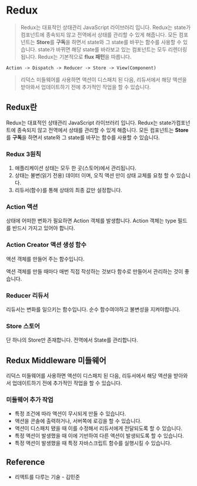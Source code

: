 # Redux

> Redux는 대표적인 상태관리 JavaScript 라이브러리 입니다.
> Redux는 state가컴포넌트에 종속되지 않고 전역에서 상태를 관리할 수 있게 해줍니다.
> 모든 컴포넌트는 **Store**를 **구독**을 하면서 state와 그 state를 바꾸는 함수를 사용할 수 있습니다.
> state가 바뀌면 해당 state를 바라보고 있는 컴포넌트는 모두 리렌더링 됩니다.
> Redux는 기본적으로 **flux 패턴**을 따릅니다.

```
Action -> Dispatch -> Reducer -> Store -> View(Component)
```

> 리덕스 미들웨어를 사용하면 액션이 디스패치 된 다음, 리듀서에서 해당 액션을 받아와서 업데이트하기 전에 추가적인 작업을 할 수 있습니다.

## Redux란

Redux는 대표적인 상태관리 JavaScript 라이브러리 입니다.
Redux는 state가컴포넌트에 종속되지 않고 전역에서 상태를 관리할 수 있게 해줍니다.
모든 컴포넌트는 **Store**를 **구독**을 하면서 state와 그 state를 바꾸는 함수를 사용할 수 있습니다.

### Redux 3원칙

1. 애플리케이션 상태는 모두 한 곳(스토어)에서 관리됩니다.
2. 상태는 불변(읽기 전용) 데이터 이며, 오직 액션 만이 상태 교체를 요청 할 수 있습니다.
3. 리듀서(함수)를 통해 상태의 최종 값만 설정합니다.

### Action 액션

상태에 어떠한 변화가 필요하면 Action 객체를 발생합니다.
Action 객체는 type 필드를 반드시 가지고 있어야 합니다.

### Action Creator 액션 생성 함수

액션 객체를 만들어 주는 함수입니다.

액션 객체를 만들 때마다 매번 직접 작성하는 것보다 함수로 만들어서 관리하는 것이 좋습니다.

### Reducer 리듀서

리듀서는 변화를 일으키는 함수입니다. 순수 함수여야하고 불변성을 지켜야합니다.

### Store 스토어

단 하나의 Store만 존재합니다. 전역에서 State를 관리합니다.

## Redux Middleware 미들웨어

리덕스 미들웨어를 사용하면 액션이 디스패치 된 다음, 리듀서에서 해당 액션을 받아와서 업데이트하기 전에 추가적인 작업을 할 수 있습니다.

### 미들웨어 추가 작업

- 특정 조건에 따라 액션이 무시되게 만들 수 있습니다.
- 액션을 콘솔에 출력하거나, 서버쪽에 로깅을 할 수 있습니다.
- 액션이 디스패치 됐을 때 이를 수정해서 리듀서에게 전달되도록 할 수 있습니다.
- 특정 액션이 발생했을 때 이에 기반하여 다른 액션이 발생되도록 할 수 있습니다.
- 특정 액션이 발생했을 때 특정 자바스크립트 함수를 실행시킬 수 있습니다.

## Reference

- 리액트를 다루는 기술 - 김민준
